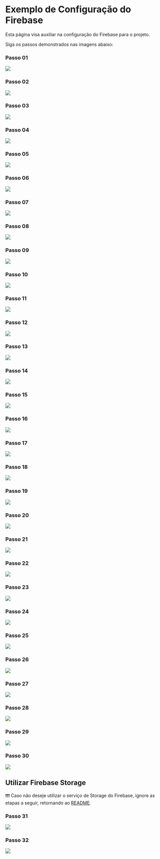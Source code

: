# Exemplo de Configuração do Firebase

Esta página visa auxiliar na configuração do Firebase para o projeto.

Siga os passos demonstrados nas imagens abaixo:

### Passo 01 <a name="firebase_setup_step_01"></a>
<img src="../.github/docs/FIREBASE-STEP-01.png" />

### Passo 02 <a name="firebase_setup_step_02"></a>
<img src="../.github/docs/FIREBASE-STEP-02.png" />

### Passo 03 <a name="firebase_setup_step_03"></a>
<img src="../.github/docs/FIREBASE-STEP-03.png" />

### Passo 04 <a name="firebase_setup_step_04"></a>
<img src="../.github/docs/FIREBASE-STEP-04.png" />

### Passo 05 <a name="firebase_setup_step_05"></a>
<img src="../.github/docs/FIREBASE-STEP-05.png" />

### Passo 06 <a name="firebase_setup_step_06"></a>
<img src="../.github/docs/FIREBASE-STEP-06.png" />

### Passo 07 <a name="firebase_setup_step_07"></a>
<img src="../.github/docs/FIREBASE-STEP-07.png" />

### Passo 08 <a name="firebase_setup_step_08"></a>
<img src="../.github/docs/FIREBASE-STEP-08.png" />

### Passo 09 <a name="firebase_setup_step_09"></a>
<img src="../.github/docs/FIREBASE-STEP-09.png" />

### Passo 10 <a name="firebase_setup_step_10"></a>
<img src="../.github/docs/FIREBASE-STEP-10.png" />

### Passo 11 <a name="firebase_setup_step_11"></a>
<img src="../.github/docs/FIREBASE-STEP-11.png" />

### Passo 12 <a name="firebase_setup_step_12"></a>
<img src="../.github/docs/FIREBASE-STEP-12.png" />

### Passo 13 <a name="firebase_setup_step_13"></a>
<img src="../.github/docs/FIREBASE-STEP-13.png" />

### Passo 14 <a name="firebase_setup_step_14"></a>
<img src="../.github/docs/FIREBASE-STEP-14.png" />

### Passo 15 <a name="firebase_setup_step_15"></a>
<img src="../.github/docs/FIREBASE-STEP-15.png" />

### Passo 16 <a name="firebase_setup_step_16"></a>
<img src="../.github/docs/FIREBASE-STEP-16.png" />

### Passo 17 <a name="firebase_setup_step_17"></a>
<img src="../.github/docs/FIREBASE-STEP-17.png" />

### Passo 18 <a name="firebase_setup_step_18"></a>
<img src="../.github/docs/FIREBASE-STEP-18.png" />

### Passo 19 <a name="firebase_setup_step_19"></a>
<img src="../.github/docs/FIREBASE-STEP-19.png" />

### Passo 20 <a name="firebase_setup_step_20"></a>
<img src="../.github/docs/FIREBASE-STEP-20.png" />

### Passo 21 <a name="firebase_setup_step_21"></a>
<img src="../.github/docs/FIREBASE-STEP-21.png" />

### Passo 22 <a name="firebase_setup_step_22"></a>
<img src="../.github/docs/FIREBASE-STEP-22.png" />

### Passo 23 <a name="firebase_setup_step_23"></a>
<img src="../.github/docs/FIREBASE-STEP-23.png" />

### Passo 24 <a name="firebase_setup_step_24"></a>
<img src="../.github/docs/FIREBASE-STEP-24.png" />

### Passo 25 <a name="firebase_setup_step_25"></a>
<img src="../.github/docs/FIREBASE-STEP-25.png" />

### Passo 26 <a name="firebase_setup_step_26"></a>
<img src="../.github/docs/FIREBASE-STEP-26.png" />


### Passo 27 <a name="firebase_setup_step_27"></a>
<img src="../.github/docs/FIREBASE-STEP-27.png" />

### Passo 28 <a name="firebase_setup_step_28"></a>
<img src="../.github/docs/FIREBASE-STEP-28.png" />

### Passo 29 <a name="firebase_setup_step_29"></a>
<img src="../.github/docs/FIREBASE-STEP-29.png" />

### Passo 30 <a name="firebase_setup_step_30"></a>
<img src="../.github/docs/FIREBASE-STEP-30.png" />

## Utilizar Firebase Storage <a name="firebase_storage"></a>

❗❗❗ Caso não deseje utilizar o serviço de Storage do Firebase, ignore as etapas a seguir, retornando ao [README](./README.md).

### Passo 31 <a name="firebase_setup_step_31"></a>
<img src="../.github/docs/FIREBASE-STEP-31.png" />

### Passo 32 <a name="firebase_setup_step_32"></a>
<img src="../.github/docs/FIREBASE-STEP-32.png" />
